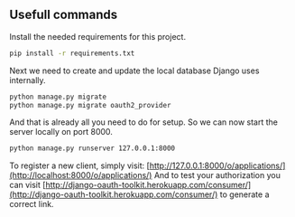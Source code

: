 ## Usefull commands

Install the needed requirements for this project.
````bash
pip install -r requirements.txt
````

Next we need to create and update the local database Django uses internally.
````bash
python manage.py migrate
python manage.py migrate oauth2_provider
````

And that is already all you need to do for setup. So we can now 
start the server locally on port 8000.
````bash
python manage.py runserver 127.0.0.1:8000
````

To register a new client, simply visit: [http://127.0.0.1:8000/o/applications/](http://localhost:8000/o/applications/)
And to test your authorization you can visit [http://django-oauth-toolkit.herokuapp.com/consumer/](http://django-oauth-toolkit.herokuapp.com/consumer/)
to generate a correct link.